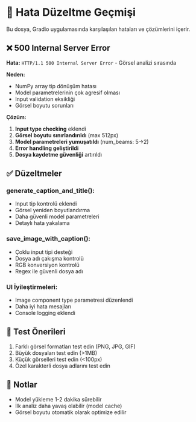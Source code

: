 # 🐛 Hata Düzeltme Geçmişi

Bu dosya, Gradio uygulamasında karşılaşılan hataları ve çözümlerini içerir.

## ❌ 500 Internal Server Error

**Hata:** `HTTP/1.1 500 Internal Server Error` - Görsel analizi sırasında

**Neden:**
- NumPy array tip dönüşüm hatası
- Model parametrelerinin çok agresif olması
- Input validation eksikliği
- Görsel boyutu sorunları

**Çözüm:**
1. **Input type checking** eklendi
2. **Görsel boyutu sınırlandırıldı** (max 512px)
3. **Model parametreleri yumuşatıldı** (num_beams: 5→2)
4. **Error handling geliştirildi**
5. **Dosya kaydetme güvenliği** artırıldı

## ✅ Düzeltmeler

### generate_caption_and_title():
- Input tip kontrolü eklendi
- Görsel yeniden boyutlandırma
- Daha güvenli model parametreleri
- Detaylı hata yakalama

### save_image_with_caption():
- Çoklu input tipi desteği
- Dosya adı çakışma kontrolü
- RGB konversiyon kontrolü
- Regex ile güvenli dosya adı

### UI İyileştirmeleri:
- Image component type parametresi düzenlendi
- Daha iyi hata mesajları
- Console logging eklendi

## 🚀 Test Önerileri

1. Farklı görsel formatları test edin (PNG, JPG, GIF)
2. Büyük dosyaları test edin (>1MB)
3. Küçük görselleri test edin (<100px)
4. Özel karakterli dosya adlarını test edin

## 📝 Notlar

- Model yükleme 1-2 dakika sürebilir
- İlk analiz daha yavaş olabilir (model cache)
- Görsel boyutu otomatik olarak optimize edilir
